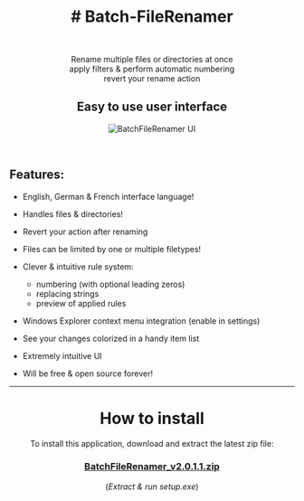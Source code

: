 <h1 align="center"># Batch-FileRenamer</h1>
<br>
<p  align="center">Rename multiple files or directories at once<br>apply filters & perform automatic numbering<br>revert your rename action</p>

<h2 align="center">Easy to use user interface</h2>

<p align="center">
  <img src="https://user-images.githubusercontent.com/5656573/122681404-7760f380-d1f4-11eb-9bb6-98d74b6a2b9f.png" alt="BatchFileRenamer UI"/>
</p>
<br>

## Features:
* English, German & French interface language!

* Handles files & directories!

* Revert your action after renaming

* Files can be limited by one or multiple filetypes!

* Clever & intuitive rule system:
  * numbering (with optional leading zeros)
  * replacing strings
  * preview of applied rules

* Windows Explorer context menu integration (enable in settings)

* See your changes colorized in a handy item list

* Extremely intuitive UI

* Will be free & open source forever!


<hr>


<h1 align="center">How to install</h1>
<p align="center">
To install this application, download and extract the latest zip file:</p>
<h3 align="center"><a href="https://github.com/xcy7e/Batch-FileRenamer/blob/master/BatchFileRenamer_v2.0.1.1.zip">BatchFileRenamer_v2.0.1.1.zip</a></h3>
<p align="center">(<i>Extract & run setup.exe</i>)</p>
<br><br>
